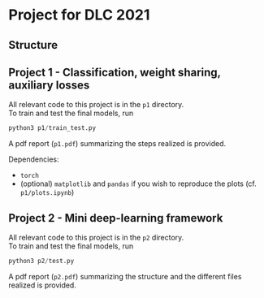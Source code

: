 # Project for DLC 2021

## Structure

## Project 1 - Classification, weight sharing, auxiliary losses
All relevant code to this project is in the `p1` directory.  
To train and test the final models, run

```python
python3 p1/train_test.py
```

A pdf report (`p1.pdf`) summarizing the steps realized is provided.

Dependencies:
- `torch`
- (optional) `matplotlib` and `pandas` if you wish to reproduce the plots (cf. `p1/plots.ipynb`)

## Project 2 - Mini deep-learning framework
All relevant code to this project is in the `p2` directory.  
To train and test the final models, run

```python
python3 p2/test.py
```

A pdf report (`p2.pdf`) summarizing the structure and the different files realized is provided.
